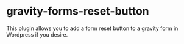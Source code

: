 gravity-forms-reset-button
==========================

This plugin allows you to add a form reset button to a gravity form in Wordpress if you desire.

